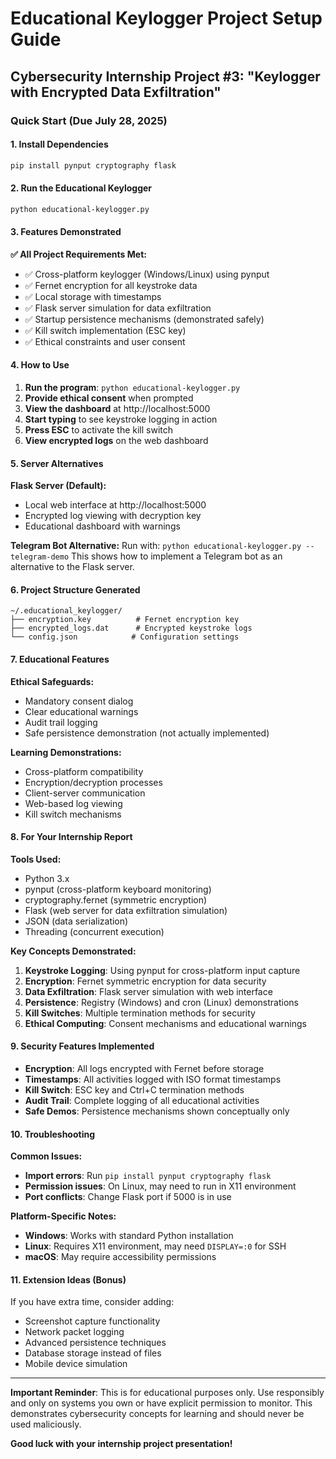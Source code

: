# Educational Keylogger Project Setup Guide
## Cybersecurity Internship Project #3: "Keylogger with Encrypted Data Exfiltration"

### Quick Start (Due July 28, 2025)

#### 1. Install Dependencies
```bash
pip install pynput cryptography flask
```

#### 2. Run the Educational Keylogger
```bash
python educational-keylogger.py
```

#### 3. Features Demonstrated

**✅ All Project Requirements Met:**
- ✅ Cross-platform keylogger (Windows/Linux) using pynput
- ✅ Fernet encryption for all keystroke data
- ✅ Local storage with timestamps
- ✅ Flask server simulation for data exfiltration
- ✅ Startup persistence mechanisms (demonstrated safely)
- ✅ Kill switch implementation (ESC key)
- ✅ Ethical constraints and user consent

#### 4. How to Use

1. **Run the program**: `python educational-keylogger.py`
2. **Provide ethical consent** when prompted
3. **View the dashboard** at http://localhost:5000
4. **Start typing** to see keystroke logging in action
5. **Press ESC** to activate the kill switch
6. **View encrypted logs** on the web dashboard

#### 5. Server Alternatives

**Flask Server (Default):**
- Local web interface at http://localhost:5000
- Encrypted log viewing with decryption key
- Educational dashboard with warnings

**Telegram Bot Alternative:**
Run with: `python educational-keylogger.py --telegram-demo`
This shows how to implement a Telegram bot as an alternative to the Flask server.

#### 6. Project Structure Generated
```
~/.educational_keylogger/
├── encryption.key          # Fernet encryption key
├── encrypted_logs.dat      # Encrypted keystroke logs
└── config.json            # Configuration settings
```

#### 7. Educational Features

**Ethical Safeguards:**
- Mandatory consent dialog
- Clear educational warnings
- Audit trail logging
- Safe persistence demonstration (not actually implemented)

**Learning Demonstrations:**
- Cross-platform compatibility
- Encryption/decryption processes
- Client-server communication
- Web-based log viewing
- Kill switch mechanisms

#### 8. For Your Internship Report

**Tools Used:**
- Python 3.x
- pynput (cross-platform keyboard monitoring)
- cryptography.fernet (symmetric encryption)
- Flask (web server for data exfiltration simulation)
- JSON (data serialization)
- Threading (concurrent execution)

**Key Concepts Demonstrated:**
1. **Keystroke Logging**: Using pynput for cross-platform input capture
2. **Encryption**: Fernet symmetric encryption for data security
3. **Data Exfiltration**: Flask server simulation with web interface
4. **Persistence**: Registry (Windows) and cron (Linux) demonstrations
5. **Kill Switches**: Multiple termination methods for security
6. **Ethical Computing**: Consent mechanisms and educational warnings

#### 9. Security Features Implemented

- **Encryption**: All logs encrypted with Fernet before storage
- **Timestamps**: All activities logged with ISO format timestamps
- **Kill Switch**: ESC key and Ctrl+C termination methods
- **Audit Trail**: Complete logging of all educational activities
- **Safe Demos**: Persistence mechanisms shown conceptually only

#### 10. Troubleshooting

**Common Issues:**
- **Import errors**: Run `pip install pynput cryptography flask`
- **Permission issues**: On Linux, may need to run in X11 environment
- **Port conflicts**: Change Flask port if 5000 is in use

**Platform-Specific Notes:**
- **Windows**: Works with standard Python installation
- **Linux**: Requires X11 environment, may need `DISPLAY=:0` for SSH
- **macOS**: May require accessibility permissions

#### 11. Extension Ideas (Bonus)

If you have extra time, consider adding:
- Screenshot capture functionality
- Network packet logging
- Advanced persistence techniques
- Database storage instead of files
- Mobile device simulation

---

**Important Reminder**: This is for educational purposes only. Use responsibly and only on systems you own or have explicit permission to monitor. This demonstrates cybersecurity concepts for learning and should never be used maliciously.

**Good luck with your internship project presentation!**